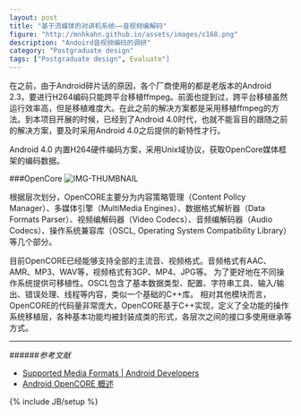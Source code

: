```yaml
---
layout: post
title: "基于流媒体的对讲机系统——音视频编解码"
figure: "http://mnhkahn.github.io/assets/images/c168.png"
description: "Andoird音视频编码的调研"
category: "Postgraduate design"
tags: ["Postgraduate design", Evaluate"]
---
```


在之前，由于Android碎片话的原因，各个厂商使用的都是老版本的Android 2.3，要进行H264编码只能跨平台移植ffmpeg。前面也提到过，跨平台移植虽然运行效率高，但是移植难度大。在此之前的解决方案都是采用移植ffmpeg的方法。到本项目开展的时候，已经到了Android 4.0时代，也就不能盲目的跟随之前的解决方案，要及时采用Android 4.0之后提供的新特性才行。

Android 4.0 内置H264硬件编码方案，采用Unix域协议，获取OpenCore媒体框架的编码数据。

###OpenCore
![IMG-THUMBNAIL](http://cyeam.qiniudn.com/opencore.jpg)

根据层次划分，OpenCORE主要分为内容策略管理（Content Pollcy Manager）、多媒体引擎（MultiMedia Engines）、数据格式解析器（Data Formats Parser）、视频编解码器（Video Codecs）、音频编解码器（Audio Codecs）、操作系统兼容库（OSCL, Operating System Compatibility Library）等几个部分。

目前OpenCORE已经能够支持全部的主流音、视频格式。音频格式有AAC、AMR、MP3、WAV等，视频格式有3GP、MP4、JPG等。
为了更好地在不同操作系统提供可移植性。OSCL包含了基本数据类型、配置、字符串工具、输入/输出、错误处理、线程等内容，类似一个基础的C++库。
相对其他模块而言，OpenCORE的代码量非常庞大，OpenCORE基于C++实现，定义了全功能的操作系统移植层，各种基本功能均被封装成类的形式，各层次之间的接口多使用继承等方式。

---
######*参考文献*
+ [Supported Media Formats | Android Developers](http://developer.android.com/guide/appendix/media-formats.html)
+ [Android OpenCORE 概述](http://www.3g-edu.org/news/art068.htm)

{% include JB/setup %}